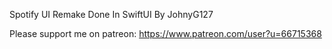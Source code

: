 Spotify UI Remake Done In SwiftUI By JohnyG127

Please support me on patreon: https://www.patreon.com/user?u=66715368
